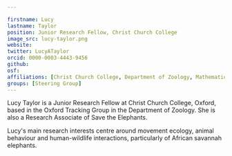 ```yaml
---

firstname: Lucy
lastname: Taylor
position: Junior Research Fellow, Christ Church College
image_src: lucy-taylor.png
website: 
twitter: LucyATaylor
orcid: 0000-0003-4443-9456
github: 
osf: 
affiliations: [Christ Church College, Department of Zoology, Mathematical Physical and Life Sciences Division]
groups: [Steering Group]
---
```


Lucy Taylor is a Junior Research Fellow at Christ Church College,
Oxford, based in the Oxford Tracking Group in the Department of
Zoology. She is also a Research Associate of Save the Elephants.

Lucy's main research interests centre around movement ecology, animal
behaviour and human-wildlife interactions, particularly of African
savannah elephants.
